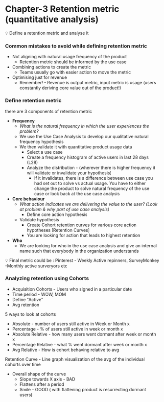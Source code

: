 # Chapter-3 Retention metric (quantitative analysis)

<aside>
💡 Define a retention metric and analyse it

</aside>

### **Common mistakes to avoid while defining retention metric**

- Not aligning with natural usage frequency of the product
    - Retention metric should be informed by the use case
- Combining actions to create the metric
    - Teams usually go with easier action to move the metric
- Optimising just for revenue
    - Remember! - Revenue is output metric, input metric is usage (users constantly deriving core value out of the product!)
    

### Define retention metric

there are 3 components of retention metric

- **Frequency**
    - *What is the natural frequency in which the user experiences the problem?*
    - We use the Use Case Analysis to develop our qualitative natural frequency hypothesis
    - We then validate it with quantitative product usage data
        - Select a use case
        - Create a frequency histogram of active users in last 28 days (L28)
        - Analyze the distribution - (wherever there is higher frequency it will validate or invalidate your hypothesis)
            - If it invalidates, there is a difference between use case you had set out to solve vs actual usage. You have to either change the product to solve natural frequency of the use case or look back at the use case analysis
- **Core behaviour**
    - *What action indicates we are delivering the value to the user? (Look at problem & why part of use case analysis)*
        - Define core action hypothesis
    - Validate hypothesis
        - Create Cohort retention curves for various core action hypotheses [Retention Curves]
        - You are looking for action that leads to highest retention
- **Who**
    - We are looking for who in the use case analysis and give an internal name such that everybody in the organization understands

<aside>
💡 Final metric could be : Pinterest - Weekly Active repinners, SurveyMonkey -Monthly active surveryors etc

</aside>

### Analyzing retention using Cohorts

- Acquisition Cohorts - Users who signed in a particular date
- Time period - WOW, MOM
- Define "Active"
- Avg retention

5 ways to look at cohorts

- Absolute - number of users still active in Week or Month x
- Percentage - % of users still active in week or month x
- Absolute Relative - how many users went dormant after week or month x
- Percentage Relative - what % went dormant after week or month x
- Avg Relative - How is cohort behaving relative to avg

Retention Curve - Line graph visualization of the avg of the individual cohorts over time

- Overall shape of the curve
    - Slope towards X axis - BAD
    - Flattens after a period
    - Smile  - GOOD ( with flattening product is resurrecting dormant users)